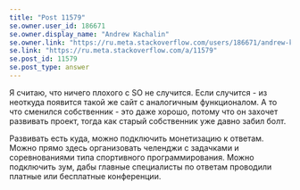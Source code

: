 ```yaml
---
title: "Post 11579"
se.owner.user_id: 186671
se.owner.display_name: "Andrew Kachalin"
se.owner.link: "https://ru.meta.stackoverflow.com/users/186671/andrew-kachalin"
se.link: "https://ru.meta.stackoverflow.com/a/11579"
se.post_id: 11579
se.post_type: answer
---
```

<p>Я считаю, что ничего плохого c SO не случится. Если случится - из неоткуда появится такой же сайт с аналогичным функционалом. А то что сменился собственник - это даже хорошо, потому что он захочет развивать проект, тогда как старый собственник уже давно забил болт.</p>
<p>Развивать есть куда, можно подключить монетизацию к ответам. Можно прямо здесь организовать челенджи с задачками и соревнованиями типа спортивного программирования. Можно подключить зум, дабы главные специалисты по ответам проводили платные или бесплатные конференции.</p>
